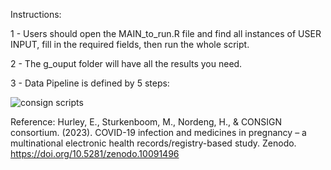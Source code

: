 Instructions:

1 - Users should open the MAIN_to_run.R file and find all instances of USER INPUT, fill in the required fields, then run the whole script. 

2 - The g_ouput folder will have all the results you need.

3 - Data Pipeline is defined by 5 steps:

![consign scripts](https://user-images.githubusercontent.com/40298610/200269682-decdad16-4559-4656-a6c1-523f00c14839.jpeg)

Reference:
Hurley, E., Sturkenboom, M., Nordeng, H., & CONSIGN consortium. (2023). COVID-19 infection and medicines in pregnancy – a multinational electronic health records/registry-based study. Zenodo. https://doi.org/10.5281/zenodo.10091496
